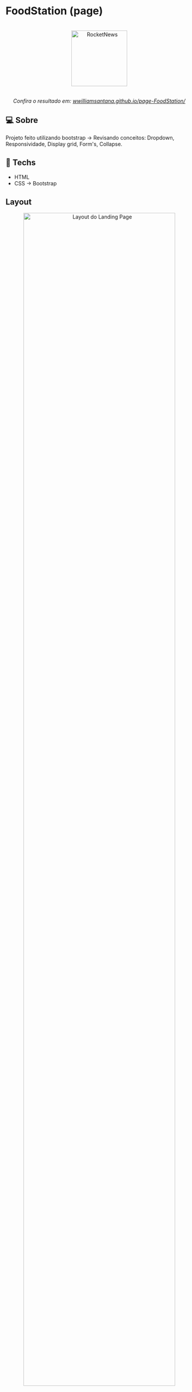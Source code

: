 # FoodStation (page)

<div align="center">
  <br>
  <img alt="RocketNews" width="150px"  src="https://encrypted-tbn0.gstatic.com/images?q=tbn:ANd9GcTgBDOlXXEJopIT2EbGB3oPv6h5_karWOzp7Q&usqp=CAU" />
  <br>

  <br>
  <p  align="center"><em>Confira o resultado em: <a href="https://wwilliamsantana.github.io/page-FoodStation/" target="_blank">wwilliamsantana.github.io/page-FoodStation/</a></em></p>
</div>

## :computer: Sobre  

Projeto feito utilizando bootstrap -> Revisando conceitos: Dropdown, Responsividade, Display grid, Form's, Collapse.

## :rocket: Techs

<ul>
  <li> HTML</li>
  <li> CSS -> Bootstrap </li>
 
</ul>

## Layout

<div align="center">
  <img alt="Layout do Landing Page" src="https://user-images.githubusercontent.com/84254929/188270223-63d85014-3586-4451-b416-672fba077fe9.png" width="90%">


</div>



